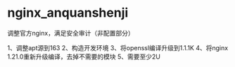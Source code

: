 # nginx_anquanshenji
调整官方nginx，满足安全审计（非配置部分）


1、调整apt源到163
2、构造开发环境
3、将openssl编译升级到1.1.1K
4、将nginx 1.21.0重新升级编译，去掉不需要的模块
5、需要至少2U

